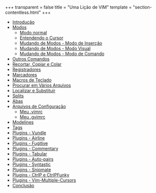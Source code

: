 +++
transparent = false
title = "Uma Lição de VIM"
template = "section-contentless.html"
+++

* [Introdução](00-intro)
* [Modos](01-modos)
  * [Modo normal](01-01-modo-normal)
  * [Entendendo o Cursor](01-02-entendendo-o-cursor)
  * [Mudando de Modos - Modo de Inserção](01-03-modo-de-insercao)
  * [Mudando de Modos - Modo Visual](01-04-modo-visual)
  * [Mudando de Modos - Modo de Comando](01-05-modo-de-comando)
* [Outros Comandos](02-outros-comandos)
* [Recortar, Copiar e Colar](03-recortar-copiar-colar)
* [Registradores](04-registradores)
* [Marcadores](05-marcadores)
* [Macros de Teclado](06-macros-de-teclado)
* [Procurar em Vários Arquivos](07-procurar-varios-arquivos)
* [Localizar e Substituir](08-localizar-substituir)
* [Splits](09-splits)
* [Abas](10-abas)
* [Arquivos de Configuração](11-config)
  * [Meu .vimrc](11-01-vimrc)
  * [Meu .gvimrc](11-02-gvimrc)
* [Modelines](12-modelines)
* [Tags](13-tags)
* [Plugins - Vundle](14-01-vundle)
* [Plugins - Airline](14-02-airline)
* [Plugins - Fugitive](14-03-fugitive)
* [Plugins - Commentary](1504.md)
* [Plugins - Tabular](1505.md)
* [Plugins - Auto-pairs](1506.md)
* [Plugins - Syntastic](1507.md)
* [Plugins - Snipmate](1508.md)
* [Plugins - CtrlP e CtrlPFunky](1509.md)
* [Plugins - Vim-Multiple-Cursors](1510.md)
* [Conclusão](16.md)
